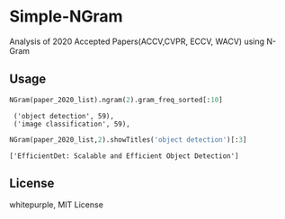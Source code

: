 # Simple-NGram
Analysis of 2020 Accepted Papers(ACCV,CVPR, ECCV, WACV) using N-Gram

## Usage
```python
NGram(paper_2020_list).ngram(2).gram_freq_sorted[:10]
```
```[('machine translation', 83),
 ('object detection', 59),
 ('image classification', 59),
 ```
```python
NGram(paper_2020_list,2).showTitles('object detection')[:3]
```
```
['EfficientDet: Scalable and Efficient Object Detection']
```
 
## License
whitepurple, MIT License
